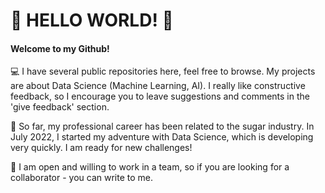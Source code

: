 # 👋 HELLO WORLD! 👋

#### Welcome to my Github! 
:computer: I have several public repositories here, feel free to browse. My projects are about Data Science (Machine Learning, AI). I really like constructive feedback, so I encourage you to leave suggestions and comments in the 'give feedback' section.

:lollipop: So far, my professional career has been related to the sugar industry. In July 2022, I started my adventure with Data Science, which is developing very quickly. I am ready for new challenges!

:woman: I am open and willing to work in a team, so if you are looking for a collaborator - you can write to me.
<!--
**michalinahulak/michalinahulak** is a ✨ _special_ ✨ repository because its `README.md` (this file) appears on your GitHub profile.

Here are some ideas to get you started:

- 🔭 I’m currently working on ...
- 🌱 I’m currently learning ...
- 👯 I’m looking to collaborate on ...
- 🤔 I’m looking for help with ...
- 💬 Ask me about ...
- 📫 How to reach me: ...
- 😄 Pronouns: ...
- ⚡ Fun fact: ...
-->
